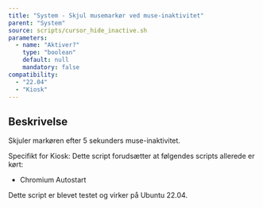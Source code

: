 ```yaml
---
title: "System - Skjul musemarkør ved muse-inaktivitet"
parent: "System"
source: scripts/cursor_hide_inactive.sh
parameters:
  - name: "Aktiver?"
    type: "boolean"
    default: null
    mandatory: false
compatibility: 
  - "22.04"
  - "Kiosk"
---
```


## Beskrivelse
Skjuler markøren efter 5 sekunders muse-inaktivitet.

Specifikt for Kiosk:
  Dette script forudsætter at følgendes scripts allerede er kørt:
  - Chromium Autostart

Dette script er blevet testet og virker på Ubuntu 22.04.